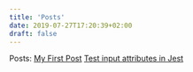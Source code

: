 ```yaml
---
title: 'Posts'
date: 2019-07-27T17:20:39+02:00
draft: false
---
```


Posts:
[My First Post](my-first-post)
[Test input attributes in Jest](test-input-attributes-jest)
